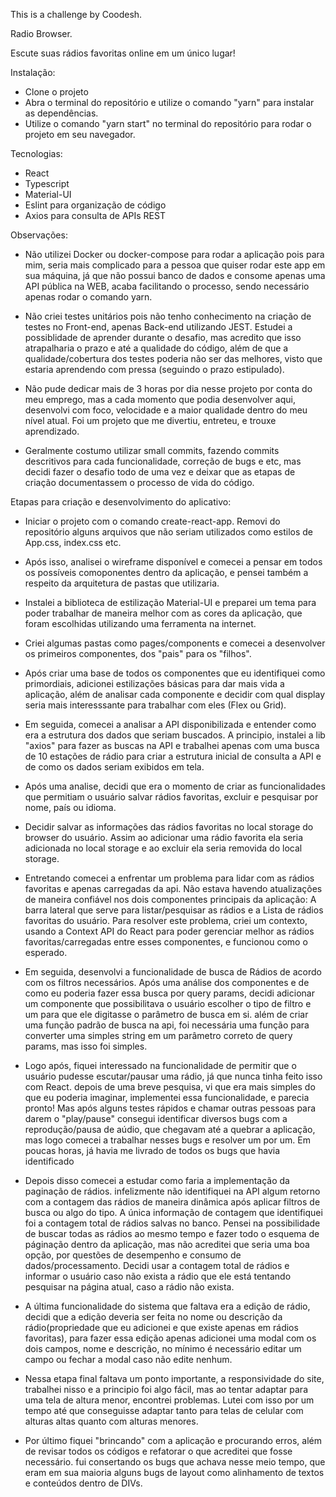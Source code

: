 This is a challenge by Coodesh.

Radio Browser.

Escute suas rádios favoritas online em um único lugar!

Instalação:

- Clone o projeto
- Abra o terminal do repositório e utilize o comando "yarn" para instalar as dependências.
- Utilize o comando "yarn start" no terminal do repositório para rodar o projeto em seu navegador.

Tecnologias:

- React
- Typescript
- Material-UI
- Eslint para organização de código
- Axios para consulta de APIs REST

Observações:

- Não utilizei Docker ou docker-compose para rodar a aplicação pois para mim, seria mais complicado para a pessoa que quiser rodar este app em sua máquina, já que não possui banco de dados e consome apenas uma API pública na WEB, acaba facilitando o processo, sendo necessário apenas rodar o comando yarn.

- Não criei testes unitários pois não tenho conhecimento na criação de testes no Front-end, apenas Back-end utilizando JEST. Estudei a possiblidade de aprender durante o desafio, mas acredito que isso atrapalharia o prazo e até a qualidade do código, além de que a qualidade/cobertura dos testes poderia não ser das melhores, visto que estaria aprendendo com pressa (seguindo o prazo estipulado).

- Não pude dedicar mais de 3 horas por dia nesse projeto por conta do meu emprego, mas a cada momento que podia desenvolver aqui, desenvolvi com foco, velocidade e a maior qualidade dentro do meu nível atual. Foi um projeto que me divertiu, entreteu, e trouxe aprendizado.

- Geralmente costumo utilizar small commits, fazendo commits descritivos para cada funcionalidade, correção de bugs e etc, mas decidi fazer o desafio todo de uma vez e deixar que as etapas de criação documentassem o processo de vida do código.

Etapas para criação e desenvolvimento do aplicativo:

- Iniciar o projeto com o comando create-react-app. Removi do repositório alguns arquivos que não seriam utilizados como estilos de App.css, index.css etc.

- Após isso, analisei o wireframe disponível e comecei a pensar em todos os possíveis comoponentes dentro da aplicação, e pensei também a respeito da arquitetura de pastas que utilizaria.

- Instalei a biblioteca de estilização Material-UI e preparei um tema para poder trabalhar de maneira melhor com as cores da aplicação, que foram escolhidas utilizando uma ferramenta na internet.

- Criei algumas pastas como pages/components e comecei a desenvolver os primeiros componentes, dos "pais" para os "filhos".

- Após criar uma base de todos os componentes que eu identifiquei como primordiais, adicionei estilizações básicas para dar mais vida a aplicação, além de analisar cada componente e decidir com qual display seria mais interesssante para trabalhar com eles (Flex ou Grid).

- Em seguida, comecei a analisar a API disponibilizada e entender como era a estrutura dos dados que seriam buscados. A principio, instalei a lib "axios" para fazer as buscas na API e trabalhei apenas com uma busca de 10 estações de rádio para criar a estrutura inicial de consulta a API e de como os dados seriam exibidos em tela.

- Após uma analise, decidi que era o momento de criar as funcionalidades que permitiam o usuário salvar rádios favoritas, excluir e pesquisar por nome, país ou idioma.

- Decidir salvar as informações das rádios favoritas no local storage do browser do usuário. Assim ao adicionar uma rádio favorita ela seria adicionada no local storage e ao excluir ela seria removida do local storage.

- Entretando comecei a enfrentar um problema para lidar com as rádios favoritas e apenas carregadas da api. Não estava havendo atualizações de maneira confiável nos dois componentes principais da aplicação: A barra lateral que serve para listar/pesquisar as rádios e a Lista de rádios favoritas do usuário. Para resolver este problema, criei um contexto, usando a Context API do React para poder gerenciar melhor as rádios favoritas/carregadas entre esses componentes, e funcionou como o esperado.

- Em seguida, desenvolvi a funcionalidade de busca de Rádios de acordo com os filtros necessários. Após uma análise dos componentes e de como eu poderia fazer essa busca por query params, decidi adicionar um componente que possibilitava o usuário escolher o tipo de filtro e um para que ele digitasse o parâmetro de busca em si. além de criar uma função padrão de busca na api, foi necessária uma função para converter uma simples string em um parâmetro correto de query params, mas isso foi simples.

- Logo após, fiquei interessado na funcionalidade de permitir que o usuário pudesse escutar/pausar uma rádio, já que nunca tinha feito isso com React. depois de uma breve pesquisa, vi que era mais simples do que eu poderia imaginar, implementei essa funcionalidade, e parecia pronto! Mas após alguns testes rápidos e chamar outras pessoas para darem o "play/pause" consegui identificar diversos bugs com a reprodução/pausa de aúdio, que chegavam até a quebrar a aplicação, mas logo comecei a trabalhar nesses bugs e resolver um por um. Em poucas horas, já havia me livrado de todos os bugs que havia identificado

- Depois disso comecei a estudar como faria a implementação da paginação de rádios. infelizmente não identifiquei na API algum retorno com a contagem das rádios de maneira dinâmica após aplicar filtros de busca ou algo do tipo. A única informação de contagem que identifiquei foi a contagem total de rádios salvas no banco. Pensei na possibilidade de buscar todas as rádios ao mesmo tempo e fazer todo o esquema de páginação dentro da aplicação, mas não acreditei que seria uma boa opção, por questões de desempenho e consumo de dados/processamento. Decidi usar a contagem total de rádios e informar o usuário caso não exista a rádio que ele está tentando pesquisar na página atual, caso a rádio não exista.

- A última funcionalidade do sistema que faltava era a edição de rádio, decidi que a edição deveria ser feita no nome ou descrição da rádio(propriedade que eu adicionei e que existe apenas em rádios favoritas), para fazer essa edição apenas adicionei uma modal com os dois campos, nome e descrição, no mínimo é necessário editar um campo ou fechar a modal caso não edite nenhum.

- Nessa etapa final faltava um ponto importante, a responsividade do site, trabalhei nisso e a principio foi algo fácil, mas ao tentar adaptar para uma tela de altura menor, encontrei problemas. Lutei com isso por um tempo até que conseguisse adaptar tanto para telas de celular com alturas altas quanto com alturas menores.

- Por último fiquei "brincando" com a aplicação e procurando erros, além de revisar todos os códigos e refatorar o que acreditei que fosse necessário. fui consertando os bugs que achava nesse meio tempo, que eram em sua maioria alguns bugs de layout como alinhamento de textos e conteúdos dentro de DIVs.
